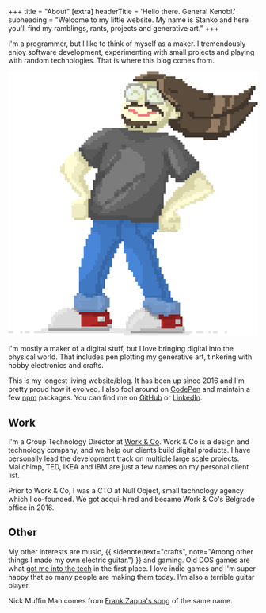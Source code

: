 +++
title = "About"
[extra]
headerTitle = 'Hello there. <span class="sr-only" aria-hidden="true">General Kenobi.</span>'
subheading = "Welcome to my little website. My name is Stanko and here you'll find my ramblings, rants, projects and generative art."
+++

I'm a programmer, but I like to think of myself as a maker. I tremendously enjoy software development, experimenting with small projects and playing with random technologies. That is where
this blog comes from.

<img src="/img/s1.png" alt="My pixel art portrait" class="about__myself pixel-art" />

I'm mostly a maker of a digital stuff, but I love bringing digital into the physical world. That includes pen plotting my generative art, tinkering with hobby electronics and crafts.

This is my longest living website/blog. It has been up since 2016 and I'm pretty proud how it evolved. I also fool around on [CodePen](http://codepen.io/stanko/) and maintain a few [npm](https://www.npmjs.com/~stanko) packages. You can find me on [GitHub](https://github.com/Stanko) or [LinkedIn](https://linkedin.com/in/stankotadic).


## Work

I'm a Group Technology Director at [Work & Co](https://work.co). Work & Co is a design and technology company, and we help our clients build digital products. I have personally lead the development track on multiple large scale projects. Mailchimp, TED, IKEA and IBM are just a few names on my personal client list.

Prior to Work & Co, I was a CTO at Null Object, small technology agency which I co-founded. We got acqui-hired and became Work & Co's Belgrade office in 2016.


## Other

My other interests are music,
{{ sidenote(text="crafts", note="Among other things I made my own electric guitar.") }}
and gaming. Old DOS games are what [got me into the tech](/blog/my-programming-story/) in the first place. I love indie games and I'm super happy that so many people are making them today. I'm also a terrible guitar player.

Nick Muffin Man comes from [Frank Zappa's song](https://www.youtube.com/watch?v=WMwY49vTBk0) of the same name.
